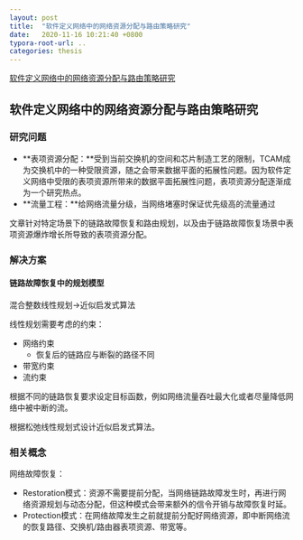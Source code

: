 ```yaml
---
layout: post
title:  "软件定义网络中的网络资源分配与路由策略研究"
date:   2020-11-16 10:21:40 +0800
typora-root-url: ..
categories: thesis
---
```


[软件定义网络中的网络资源分配与路由策略研究](http://cdmd.cnki.com.cn/Article/CDMD-10614-1020811261.htm)

## 软件定义网络中的网络资源分配与路由策略研究

###  研究问题

* **表项资源分配：**受到当前交换机的空间和芯片制造工艺的限制，TCAM成为交换机中的一种受限资源，随之会带来数据平面的拓展性问题。因为软件定义网络中受限的表项资源所带来的数据平面拓展性问题，表项资源分配逐渐成为一个研究热点。
* **流量工程：**给网络流量分级，当网络堵塞时保证优先级高的流量通过

文章针对特定场景下的链路故障恢复和路由规划，以及由于链路故障恢复场景中表项资源爆炸增长所导致的表项资源分配。

### 解决方案

#### 链路故障恢复中的规划模型

混合整数线性规划->近似启发式算法

线性规划需要考虑的约束：

* 网络约束
  * 恢复后的链路应与断裂的路径不同
* 带宽约束
* 流约束

根据不同的链路恢复要求设定目标函数，例如网络流量吞吐最大化或者尽量降低网络中被中断的流。

根据松弛线性规划式设计近似启发式算法。

### 相关概念

网络故障恢复：

* Restoration模式：资源不需要提前分配，当网络链路故障发生时，再进行网络资源规划与动态分配，但这种模式会带来额外的信令开销与故障恢复时延。
* Protection模式：在网络故障发生之前就提前分配好网络资源，即中断网络流的恢复路径、交换机/路由器表项资源、带宽等。